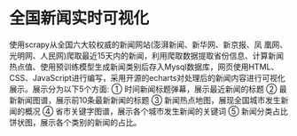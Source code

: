 # 全国新闻实时可视化
使用scrapy从全国六大较权威的新闻网站(澎湃新闻、新华网、新京报、凤 凰网、光明网、人民网)爬取最近15天内的新闻，利用爬取数据提取省份信息、计算新闻热点值、使用预训练模型生成新闻类别后存入Mysql数据库，网页使用HTML、CSS、JavaScript进行编写，采用开源的echarts对处理后的新闻内容进行可视化展示。展示分为以下5个方面: ① 时间新闻标题弹幕，展示最近新闻的标题 ② 最新新闻图谱，展示前10条最新新闻的标题 ③ 新闻热点地图，展现全国城市发生新闻的概况 ④ 省市关键字图谱，展示各个城市发生新闻的关键词 ⑤ 新闻分类占比饼状图，展示各个类别的新闻的占比。
